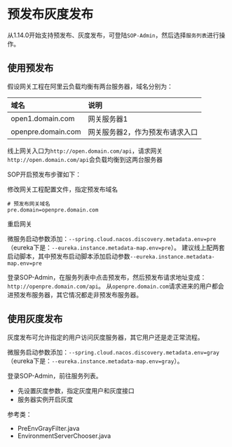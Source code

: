# 预发布灰度发布

从1.14.0开始支持预发布、灰度发布，可登陆`SOP-Admin`，然后选择`服务列表`进行操作。

## 使用预发布

假设网关工程在阿里云负载均衡有两台服务器，域名分别为：

|域名|说明|
|:---- |:----  |
|open1.domain.com  |网关服务器1  |
|openpre.domain.com | 网关服务器2，作为预发布请求入口|

线上网关入口为`http://open.domain.com/api`，请求网关`http://open.domain.com/api`会负载均衡到这两台服务器

SOP开启预发布步骤如下：

修改网关工程配置文件，指定预发布域名

```properties
# 预发布网关域名
pre.domain=openpre.domain.com
```
重启网关

微服务启动参数添加：`--spring.cloud.nacos.discovery.metadata.env=pre`（eureka下是：`--eureka.instance.metadata-map.env=pre`）。
建议线上配两套启动脚本，其中预发布启动脚本添加启动参数`--eureka.instance.metadata-map.env=pre`

登录SOP-Admin，在服务列表中点击预发布，然后预发布请求地址变成：`http://openpre.domain.com/api`。
从`openpre.domain.com`请求进来的用户都会进预发布服务器，其它情况都走非预发布服务器。

## 使用灰度发布

灰度发布可允许指定的用户访问灰度服务器，其它用户还是走正常流程。

微服务启动参数添加：`--spring.cloud.nacos.discovery.metadata.env=gray`（eureka下是：`--eureka.instance.metadata-map.env=gray`）。

登录SOP-Admin，前往服务列表。

- 先设置灰度参数，指定灰度用户和灰度接口
- 服务器实例开启灰度

参考类：

- PreEnvGrayFilter.java
- EnvironmentServerChooser.java
